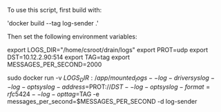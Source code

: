 To use this script, first build with:

'docker build --tag log-sender .'

Then set the following environment variables:

export LOGS_DIR="/home/csroot/drain/logs"
export PROT=udp
export DST=10.12.2.90:514
export TAG=tag
export MESSAGES_PER_SECOND=2000


sudo docker run -v $LOGS_DIR:/app/mounted_logs --log-driver syslog --log-opt syslog-address=$PROT://$DST --log-opt syslog-format=rfc5424  --log-opt tag=$TAG -e messages_per_second=$MESSAGES_PER_SECOND -d log-sender
